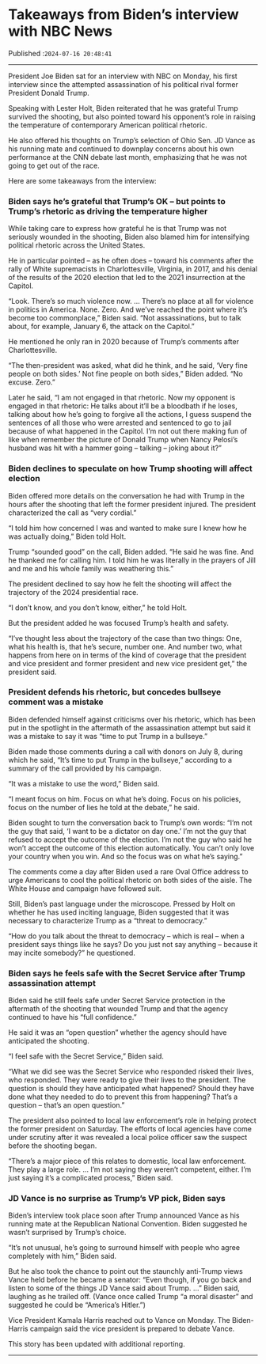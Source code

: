 # Takeaways from Biden’s interview with NBC News

Published :`2024-07-16 20:48:41`

---

President Joe Biden sat for an interview with NBC on Monday, his first interview since the attempted assassination of his political rival former President Donald Trump.

Speaking with Lester Holt, Biden reiterated that he was grateful Trump survived the shooting, but also pointed toward his opponent’s role in raising the temperature of contemporary American political rhetoric.

He also offered his thoughts on Trump’s selection of Ohio Sen. JD Vance as his running mate and continued to downplay concerns about his own performance at the CNN debate last month, emphasizing that he was not going to get out of the race.

Here are some takeaways from the interview:

### Biden says he’s grateful that Trump’s OK – but points to Trump’s rhetoric as driving the temperature higher

While taking care to express how grateful he is that Trump was not seriously wounded in the shooting, Biden also blamed him for intensifying political rhetoric across the United States.

He in particular pointed – as he often does – toward his comments after the rally of White supremacists in Charlottesville, Virginia, in 2017, and his denial of the results of the 2020 election that led to the 2021 insurrection at the Capitol.

“Look. There’s so much violence now. … There’s no place at all for violence in politics in America. None. Zero. And we’ve reached the point where it’s become too commonplace,” Biden said. “Not assassinations, but to talk about, for example, January 6, the attack on the Capitol.”

He mentioned he only ran in 2020 because of Trump’s comments after Charlottesville.

“The then-president was asked, what did he think, and he said, ‘Very fine people on both sides.’ Not fine people on both sides,” Biden added. “No excuse. Zero.”

Later he said, “I am not engaged in that rhetoric. Now my opponent is engaged in that rhetoric: He talks about it’ll be a bloodbath if he loses, talking about how he’s going to forgive all the actions, I guess suspend the sentences of all those who were arrested and sentenced to go to jail because of what happened in the Capitol. I’m not out there making fun of like when remember the picture of Donald Trump when Nancy Pelosi’s husband was hit with a hammer going – talking – joking about it?”

### Biden declines to speculate on how Trump shooting will affect election

Biden offered more details on the conversation he had with Trump in the hours after the shooting that left the former president injured. The president characterized the call as “very cordial.”

“I told him how concerned I was and wanted to make sure I knew how he was actually doing,” Biden told Holt.

Trump “sounded good” on the call, Biden added. “He said he was fine. And he thanked me for calling him. I told him he was literally in the prayers of Jill and me and his whole family was weathering this.”

The president declined to say how he felt the shooting will affect the trajectory of the 2024 presidential race.

“I don’t know, and you don’t know, either,” he told Holt.

But the president added he was focused Trump’s health and safety.

“I’ve thought less about the trajectory of the case than two things: One, what his health is, that he’s secure, number one. And number two, what happens from here on in terms of the kind of coverage that the president and vice president and former president and new vice president get,” the president said.

### President defends his rhetoric, but concedes bullseye comment was a mistake

Biden defended himself against criticisms over his rhetoric, which has been put in the spotlight in the aftermath of the assassination attempt but said it was a mistake to say it was “time to put Trump in a bullseye.”

Biden made those comments during a call with donors on July 8, during which he said, “It’s time to put Trump in the bullseye,” according to a summary of the call provided by his campaign.

“It was a mistake to use the word,” Biden said.

“I meant focus on him. Focus on what he’s doing. Focus on his policies, focus on the number of lies he told at the debate,” he said.

Biden sought to turn the conversation back to Trump’s own words: “I’m not the guy that said, ‘I want to be a dictator on day one.’ I’m not the guy that refused to accept the outcome of the election. I’m not the guy who said he won’t accept the outcome of this election automatically. You can’t only love your country when you win. And so the focus was on what he’s saying.”

The comments come a day after Biden used a rare Oval Office address to urge Americans to cool the political rhetoric on both sides of the aisle. The White House and campaign have followed suit.

Still, Biden’s past language under the microscope. Pressed by Holt on whether he has used inciting language, Biden suggested that it was necessary to characterize Trump as a “threat to democracy.”

“How do you talk about the threat to democracy – which is real – when a president says things like he says? Do you just not say anything – because it may incite somebody?” he questioned.

### Biden says he feels safe with the Secret Service after Trump assassination attempt

Biden said he still feels safe under Secret Service protection in the aftermath of the shooting that wounded Trump and that the agency continued to have his “full confidence.”

He said it was an “open question” whether the agency should have anticipated the shooting.

“I feel safe with the Secret Service,” Biden said.

“What we did see was the Secret Service who responded risked their lives, who responded. They were ready to give their lives to the president. The question is should they have anticipated what happened? Should they have done what they needed to do to prevent this from happening? That’s a question – that’s an open question.”

The president also pointed to local law enforcement’s role in helping protect the former president on Saturday. The efforts of local agencies have come under scrutiny after it was revealed a local police officer saw the suspect before the shooting began.

“There’s a major piece of this relates to domestic, local law enforcement. They play a large role. … I’m not saying they weren’t competent, either. I’m just saying it’s a complicated process,” Biden said.

### JD Vance is no surprise as Trump’s VP pick, Biden says

Biden’s interview took place soon after Trump announced Vance as his running mate at the Republican National Convention. Biden suggested he wasn’t surprised by Trump’s choice.

“It’s not unusual, he’s going to surround himself with people who agree completely with him,” Biden said.

But he also took the chance to point out the staunchly anti-Trump views Vance held before he became a senator: “Even though, if you go back and listen to some of the things JD Vance said about Trump. …” Biden said, laughing as he trailed off. (Vance once called Trump “a moral disaster” and suggested he could be “America’s Hitler.”)

Vice President Kamala Harris reached out to Vance on Monday. The Biden-Harris campaign said the vice president is prepared to debate Vance.

This story has been updated with additional reporting.

---

